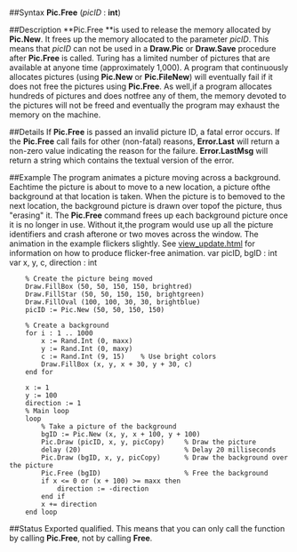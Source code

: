 
#

##Syntax
**Pic.Free** (*picID* : **int**)

##Description
**Pic.Free **is used to release the memory allocated by **Pic.New**. It frees up the memory allocated to the parameter *picID*. This means that *picID* can not be used in a **Draw.Pic** or **Draw.Save** procedure after **Pic.Free** is called.
Turing has a limited number of pictures that are available at anyone time (approximately 1,000). A program that continuously allocates pictures (using **Pic.New** or **Pic.FileNew**) will eventually fail if it does not free the pictures using **Pic.Free**. As well,if a program allocates hundreds of pictures and does notfree any of them, the memory devoted to the pictures will not be freed and eventually the program may exhaust the memory on the machine.

##Details
If **Pic.Free** is passed an invalid picture ID, a fatal error occurs. If the **Pic.Free** call fails for other (non-fatal) reasons, **Error.Last** will return a non-zero value indicating the reason for the failure. **Error.LastMsg** will return a string which contains the textual version of the error.

##Example
The program animates a picture moving across a background.  Eachtime the picture is about to move to a new location, a picture ofthe background at that location is taken. When the picture is to bemoved to the next location, the background picture is drawn over topof the picture, thus "erasing" it. The **Pic.Free** command frees up each background picture once it is no longer in use. Without it,the program would use up all the picture identifiers and crash afterone or two moves across the window.
The animation in the example flickers slightly. See [view_update.html](View.Update) for information on how to produce flicker-free animation.
        var picID, bgID : int
        var x, y, c, direction : int

        % Create the picture being moved
        Draw.FillBox (50, 50, 150, 150, brightred)
        Draw.FillStar (50, 50, 150, 150, brightgreen)
        Draw.FillOval (100, 100, 30, 30, brightblue)
        picID := Pic.New (50, 50, 150, 150)

        % Create a background
        for i : 1 .. 1000
            x := Rand.Int (0, maxx)
            y := Rand.Int (0, maxy)
            c := Rand.Int (9, 15)    % Use bright colors
            Draw.FillBox (x, y, x + 30, y + 30, c)
        end for

        x := 1
        y := 100
        direction := 1
        % Main loop
        loop
            % Take a picture of the background 
            bgID := Pic.New (x, y, x + 100, y + 100)
            Pic.Draw (picID, x, y, picCopy)     % Draw the picture
            delay (20)                          % Delay 20 milliseconds
            Pic.Draw (bgID, x, y, picCopy)      % Draw the background over the picture
            Pic.Free (bgID)                     % Free the background
            if x <= 0 or (x + 100) >= maxx then
                direction := -direction
            end if
            x += direction
        end loop
##Status
Exported qualified.
This means that you can only call the function by calling **Pic.Free**, not by calling **Free**.
